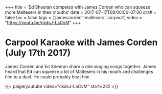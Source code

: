 +++
title = 'Ed Sheeran competes with James Corden who can squeeze more Maltesers in their mouths'
date = 2017-07-17T08:00:00-07:00
draft = false
toc = false
tags = ['jamescorden','maltesers','carpool']
video = "https://youtu.be/ckdsJ-LaCvM"
+++
# Carpool Karaoke with James Corden (July 17th 2017)

James Corden and Ed Sheeran share a ride singing songs together. James heard that Ed can squeeze a lot of Maltesers in his mouth and challenges him to a duel. He could probably beat him.

{{< paige/youtube video="ckdsJ-LaCvM" start=222 >}}